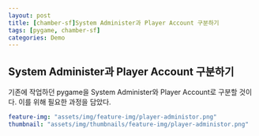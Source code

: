 ```yaml
---
layout: post
title: [chamber-sf]System Administer과 Player Account 구분하기
tags: [pygame, chamber-sf]
categories: Demo
---
```


## System Administer과 Player Account 구분하기

기존에 작업하던 pygame을 System Administer와 Player Account로 구분할 것이다.
이를 위해 필요한 과정을 담았다. 

```yaml
feature-img: "assets/img/feature-img/player-administor.png"
thumbnail: "assets/img/thumbnails/feature-img/player-administor.png" 
```







